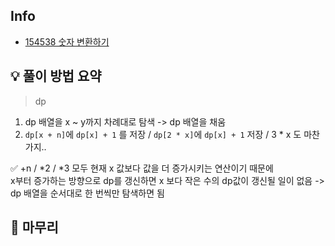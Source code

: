 ## Info
- [154538 숫자 변환하기](https://school.programmers.co.kr/learn/courses/30/lessons/154538)

## 💡 풀이 방법 요약
> dp

1. dp 배열을 x ~ y까지 차례대로 탐색 -> dp 배열을 채움
2. `dp[x + n]`에 `dp[x] + 1` 를 저장 / `dp[2 * x]`에 `dp[x] + 1` 저장 / 3 * x 도 마찬가지..

✅ +n / *2 / *3 모두 현재 x 값보다 값을 더 증가시키는 연산이기 때문에  
x부터 증가하는 방향으로 dp를 갱신하면 x 보다 작은 수의 dp값이 갱신될 일이 없음
-> dp 배열을 순서대로 한 번씩만 탐색하면 됨

## 🙂 마무리

